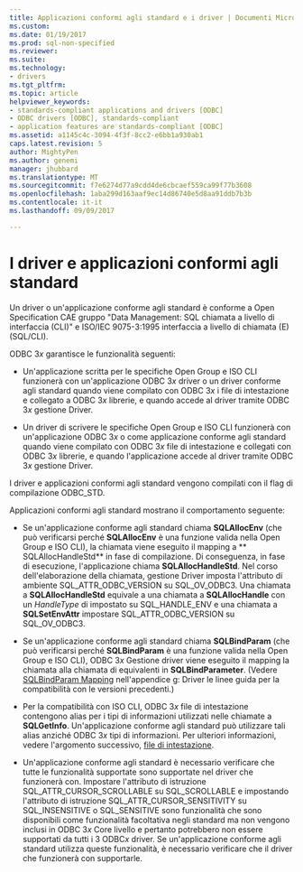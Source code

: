 ```yaml
---
title: Applicazioni conformi agli standard e i driver | Documenti Microsoft
ms.custom: 
ms.date: 01/19/2017
ms.prod: sql-non-specified
ms.reviewer: 
ms.suite: 
ms.technology:
- drivers
ms.tgt_pltfrm: 
ms.topic: article
helpviewer_keywords:
- standards-compliant applications and drivers [ODBC]
- ODBC drivers [ODBC], standards-compliant
- application features are standards-compliant [ODBC]
ms.assetid: a1145c4c-3094-4f3f-8cc2-e6bb1a930ab1
caps.latest.revision: 5
author: MightyPen
ms.author: genemi
manager: jhubbard
ms.translationtype: MT
ms.sourcegitcommit: f7e6274d77a9cdd4de6cbcaef559ca99f77b3608
ms.openlocfilehash: 1aba299d163aaf9ec14d86740e5d8aa91ddb7b3b
ms.contentlocale: it-it
ms.lasthandoff: 09/09/2017

---
```

# <a name="standards-compliant-applications-and-drivers"></a>I driver e applicazioni conformi agli standard
Un driver o un'applicazione conforme agli standard è conforme a Open Specification CAE gruppo "Data Management: SQL chiamata a livello di interfaccia (CLI)" e ISO/IEC 9075-3:1995 interfaccia a livello di chiamata (E) (SQL/CLI).  
  
 ODBC 3*x* garantisce le funzionalità seguenti:  
  
-   Un'applicazione scritta per le specifiche Open Group e ISO CLI funzionerà con un'applicazione ODBC 3*x* driver o un driver conforme agli standard quando viene compilato con ODBC 3*x* i file di intestazione e collegato a ODBC 3*x* librerie, e quando accede al driver tramite ODBC 3*x* gestione Driver.  
  
-   Un driver di scrivere le specifiche Open Group e ISO CLI funzionerà con un'applicazione ODBC 3*x* o come applicazione conforme agli standard quando viene compilato con ODBC 3*x* file di intestazione e collegati con ODBC 3*x* librerie, e quando l'applicazione accede al driver tramite ODBC 3*x* gestione Driver.  
  
 I driver e applicazioni conformi agli standard vengono compilati con il flag di compilazione ODBC_STD.  
  
 Applicazioni conformi agli standard mostrano il comportamento seguente:  
  
-   Se un'applicazione conforme agli standard chiama **SQLAllocEnv** (che può verificarsi perché **SQLAllocEnv** è una funzione valida nella Open Group e ISO CLI), la chiamata viene eseguito il mapping a ** SQLAllocHandleStd** in fase di compilazione. Di conseguenza, in fase di esecuzione, l'applicazione chiama **SQLAllocHandleStd**. Nel corso dell'elaborazione della chiamata, gestione Driver imposta l'attributo di ambiente SQL_ATTR_ODBC_VERSION su SQL_OV_ODBC3. Una chiamata a **SQLAllocHandleStd** equivale a una chiamata a **SQLAllocHandle** con un *HandleType* di impostato su SQL_HANDLE_ENV e una chiamata a **SQLSetEnvAttr** impostare SQL_ATTR_ODBC_VERSION su SQL_OV_ODBC3.  
  
-   Se un'applicazione conforme agli standard chiama **SQLBindParam** (che può verificarsi perché **SQLBindParam** è una funzione valida nella Open Group e ISO CLI), ODBC 3*x* Gestione driver viene eseguito il mapping la chiamata alla chiamata di equivalenti in **SQLBindParameter**. (Vedere [SQLBindParam Mapping](../../../odbc/reference/appendixes/sqlbindparam-mapping.md) nell'appendice g: Driver le linee guida per la compatibilità con le versioni precedenti.)  
  
-   Per la compatibilità con ISO CLI, ODBC 3*x* file di intestazione contengono alias per i tipi di informazioni utilizzati nelle chiamate a **SQLGetInfo**. Un'applicazione conforme agli standard può utilizzare tali alias anziché ODBC 3*x* tipi di informazioni. Per ulteriori informazioni, vedere l'argomento successivo, [file di intestazione](../../../odbc/reference/develop-app/header-files.md).  
  
-   Un'applicazione conforme agli standard è necessario verificare che tutte le funzionalità supportate sono supportate nel driver che funzionerà con. Impostare l'attributo di istruzione SQL_ATTR_CURSOR_SCROLLABLE su SQL_SCROLLABLE e impostando l'attributo di istruzione SQL_ATTR_CURSOR_SENSITIVITY su SQL_INSENSITIVE o SQL_SENSITIVE sono funzionalità che sono disponibili come funzionalità facoltativa negli standard ma non vengono inclusi in ODBC 3*x* Core livello e pertanto potrebbero non essere supportati da tutti i 3 ODBC*x* driver. Se un'applicazione conforme agli standard utilizza queste funzionalità, è necessario verificare che il driver che funzionerà con supportarle.
